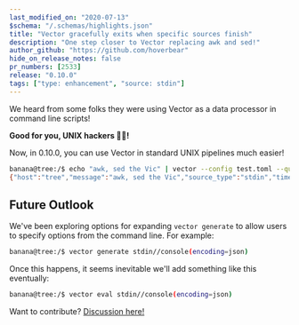 ```yaml
---
last_modified_on: "2020-07-13"
$schema: "/.schemas/highlights.json"
title: "Vector gracefully exits when specific sources finish"
description: "One step closer to Vector replacing awk and sed!"
author_github: "https://github.com/hoverbear"
hide_on_release_notes: false
pr_numbers: [2533]
release: "0.10.0"
tags: ["type: enhancement", "source: stdin"]
---
```


We heard from some folks they were using Vector as a data processor in command line scripts!

**Good for you, UNIX hackers 👩‍💻!**

Now, in 0.10.0, you can use Vector in standard UNIX pipelines much easier!

```bash
banana@tree:/$ echo "awk, sed the Vic" | vector --config test.toml --quiet
{"host":"tree","message":"awk, sed the Vic","source_type":"stdin","timestamp":"2020-05-04T20:43:59.522211979Z"}
```

## Future Outlook

We've been exploring options for expanding `vector generate` to allow users to specify options from the command line. For example:

```bash
banana@tree:/$ vector generate stdin//console(encoding=json)
```

Once this happens, it seems inevitable we'll add something like this eventually:

```bash
banana@tree:/$ vector eval stdin//console(encoding=json)
```

Want to contribute? [Discussion here!][urls.vector_generate_arguments_issue]

[urls.vector_generate_arguments_issue]: https://github.com/timberio/vector/issues/1966
